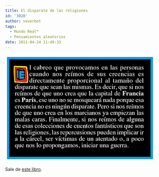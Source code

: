 ```yaml
---
title: El disparate de las religiones
id: '3028'
author: neverbot
tags:
  - Mundo Real™
  - Pensamientos aleatorios
date: 2011-04-24 11:49:33
---
```


![disparete_religiones.gif](./el-disparate-de-las-religiones/disparete_religiones.gif)

Sale de [este libro](http://www.astiberri.com/ficha_prod.php?cod=hijoputa).